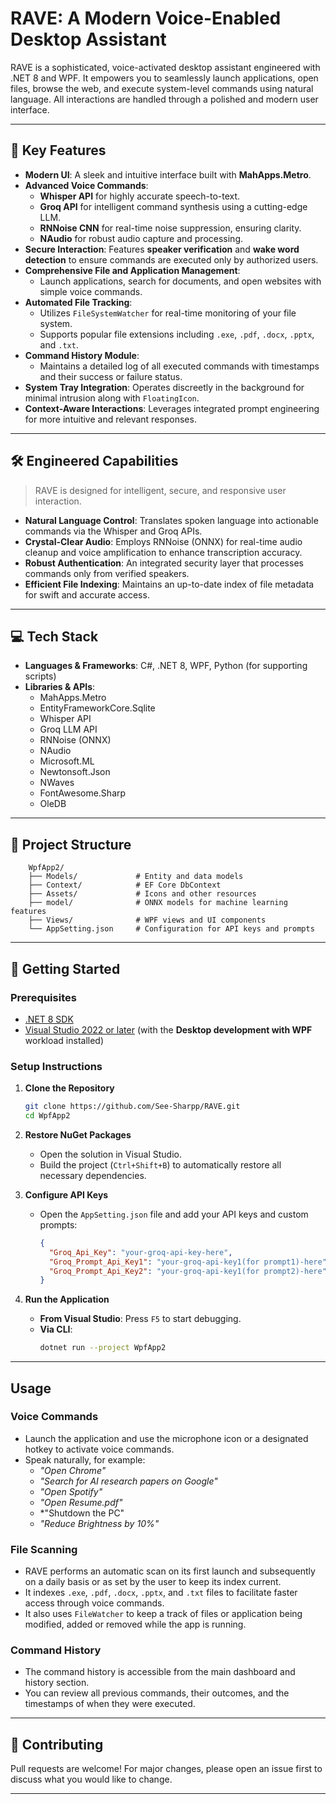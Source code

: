 # RAVE: A Modern Voice-Enabled Desktop Assistant

RAVE is a sophisticated, voice-activated desktop assistant engineered with .NET 8 and WPF. It empowers you to seamlessly launch applications, open files, browse the web, and execute system-level commands using natural language. All interactions are handled through a polished and modern user interface.

---

## 🚀 Key Features

-   **Modern UI**: A sleek and intuitive interface built with **MahApps.Metro**.
-   **Advanced Voice Commands**:
    -   **Whisper API** for highly accurate speech-to-text.
    -   **Groq API** for intelligent command synthesis using a cutting-edge LLM.
    -   **RNNoise CNN** for real-time noise suppression, ensuring clarity.
    -   **NAudio** for robust audio capture and processing.
-   **Secure Interaction**: Features **speaker verification** and **wake word detection** to ensure commands are executed only by authorized users.
-   **Comprehensive File and Application Management**:
    -   Launch applications, search for documents, and open websites with simple voice commands.
-   **Automated File Tracking**:
    -   Utilizes `FileSystemWatcher` for real-time monitoring of your file system.
    -   Supports popular file extensions including `.exe`, `.pdf`, `.docx`, `.pptx`, and `.txt`.
-   **Command History Module**:
    -   Maintains a detailed log of all executed commands with timestamps and their success or failure status.
-   **System Tray Integration**: Operates discreetly in the background for minimal intrusion along with `FloatingIcon`.
-   **Context-Aware Interactions**: Leverages integrated prompt engineering for more intuitive and relevant responses.

---

## 🛠️ Engineered Capabilities

> RAVE is designed for intelligent, secure, and responsive user interaction.

-   **Natural Language Control**: Translates spoken language into actionable commands via the Whisper and Groq APIs.
-   **Crystal-Clear Audio**: Employs RNNoise (ONNX) for real-time audio cleanup and voice amplification to enhance transcription accuracy.
-   **Robust Authentication**: An integrated security layer that processes commands only from verified speakers.
-   **Efficient File Indexing**: Maintains an up-to-date index of file metadata for swift and accurate access.

---

## 💻 Tech Stack

-   **Languages & Frameworks**: C#, .NET 8, WPF, Python (for supporting scripts)
-   **Libraries & APIs**:
    -   MahApps.Metro
    -   EntityFrameworkCore.Sqlite
    -   Whisper API
    -   Groq LLM API
    -   RNNoise (ONNX)
    -   NAudio
    -   Microsoft.ML
    -   Newtonsoft.Json
    -   NWaves
    -   FontAwesome.Sharp
    -   OleDB

---

## 📂 Project Structure

```
    WpfApp2/
    ├── Models/             # Entity and data models
    ├── Context/            # EF Core DbContext
    ├── Assets/             # Icons and other resources
    ├── model/              # ONNX models for machine learning features
    ├── Views/              # WPF views and UI components
    └── AppSetting.json     # Configuration for API keys and prompts
```

---

## 🏁 Getting Started

### Prerequisites

-   [.NET 8 SDK](https://dotnet.microsoft.com/en-us/download)
-   [Visual Studio 2022 or later](https://visualstudio.microsoft.com/) (with the **Desktop development with WPF** workload installed)

### Setup Instructions

1.  **Clone the Repository**
    ```bash
    git clone https://github.com/See-Sharpp/RAVE.git
    cd WpfApp2
    ```

2.  **Restore NuGet Packages**
    -   Open the solution in Visual Studio.
    -   Build the project (`Ctrl+Shift+B`) to automatically restore all necessary dependencies.

3.  **Configure API Keys**
    -   Open the `AppSetting.json` file and add your API keys and custom prompts:
        ```json
        {
          "Groq_Api_Key": "your-groq-api-key-here",
          "Groq_Prompt_Api_Key1": "your-groq-api-key1(for prompt1)-here",
          "Groq_Prompt_Api_Key2": "your-groq-api-key1(for prompt2)-here"
        }
        ```

4.  **Run the Application**
    -   **From Visual Studio**: Press `F5` to start debugging.
    -   **Via CLI**:
        ```bash
        dotnet run --project WpfApp2
        ```

---

##  Usage

### Voice Commands

-   Launch the application and use the microphone icon or a designated hotkey to activate voice commands.
-   Speak naturally, for example:
    -   *"Open Chrome"*
    -   *"Search for AI research papers on Google"*
    -   *"Open Spotify"*
    -   *"Open Resume.pdf"* 
    -   *"Shutdown the PC"
    -   *"Reduce Brightness by 10%"* 


### File Scanning

-   RAVE performs an automatic scan on its first launch and subsequently on a daily basis or as set by the user to keep its index current.
-   It indexes `.exe`, `.pdf`, `.docx`, `.pptx`, and `.txt` files to facilitate faster access through voice commands.
-   It also uses `FileWatcher` to keep a track of files or application being modified, added or removed while the app is running.

### Command History

-   The command history is accessible from the main dashboard and history section.
-   You can review all previous commands, their outcomes, and the timestamps of when they were executed.

---

## 🤝 Contributing

Pull requests are welcome! For major changes, please open an issue first to discuss what you would like to change.

---
